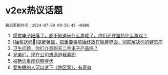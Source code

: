 # v2ex热议话题

`最后更新时间：2024-07-09 09:56:49 +0800`

1. [感觉电子阳痿了，都不知道玩什么游戏了，你们还在坚持什么游戏？](https://www.v2ex.com/t/1055652)
1. [[抽奖送码🎁]提醒英雄，把重要事项始终放在锁屏界面，彻底解决你的健忘症](https://www.v2ex.com/t/1055571)
1. [卫生问题，你们介意购买二手电子产品吗？](https://www.v2ex.com/t/1055590)
1. [兄弟们，现在公司想逼迫我离职](https://www.v2ex.com/t/1055560)
1. [被确诊重度抑郁症状](https://www.v2ex.com/t/1055690)
1. [爱失眠的人可以试下《绝区零》，有奇效](https://www.v2ex.com/t/1055547)

